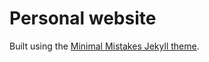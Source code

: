 # Personal website

Built using the [Minimal Mistakes Jekyll theme](https://github.com/mmistakes/minimal-mistakes).